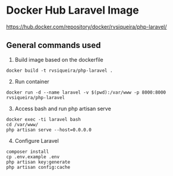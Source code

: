 
# Docker Hub Laravel Image
https://hub.docker.com/repository/docker/rvsiqueira/php-laravel/ 


## General commands used
1. Build image based on the dockerfile
```
docker build -t rvsiqueira/php-laravel .
```
2. Run container
```
docker run -d --name laravel -v $(pwd):/var/www -p 8000:8000 rvsiqueira/php-laravel
```

3. Access bash and run php artisan serve
```
docker exec -ti laravel bash
cd /var/www/
php artisan serve --host=0.0.0.0
```

4. Configure Laravel
```
composer install
cp .env.example .env
php artisan key:generate
php artisan config:cache
```

